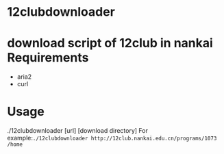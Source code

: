 # 12clubdownloader
download script of 12club in nankai
Requirements
============
* aria2
* curl

Usage
=====
./12clubdownloader [url] [download directory]
For example:```./12clubdownloader http://12club.nankai.edu.cn/programs/1073 /home```
